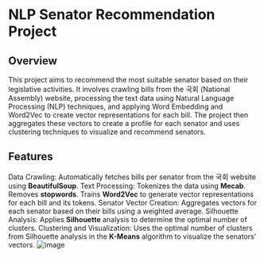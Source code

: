 # NLP Senator Recommendation Project
## Overview
This project aims to recommend the most suitable senator based on their legislative activities. It involves crawling bills from the 국회 (National Assembly) website, processing the text data using Natural Language Processing (NLP) techniques, and applying Word Embedding and Word2Vec to create vector representations for each bill. The project then aggregates these vectors to create a profile for each senator and uses clustering techniques to visualize and recommend senators.

## Features
Data Crawling: Automatically fetches bills per senator from the 국회 website using **BeautifulSoup**.
Text Processing:
Tokenizes the data using **Mecab**.
Removes **stopwords**.
Trains **Word2Vec** to generate vector representations for each bill and its tokens.
Senator Vector Creation: Aggregates vectors for each senator based on their bills using a weighted average.
Silhouette Analysis: Applies **Silhouette** analysis to determine the optimal number of clusters.
Clustering and Visualization: Uses the optimal number of clusters from Silhouette analysis in the **K-Means** algorithm to visualize the senators’ vectors.
![image](https://github.com/user-attachments/assets/f1de15aa-84b1-44ac-bb1b-a2ce468d737e)

